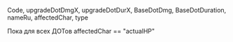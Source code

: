 Code, upgradeDotDmgX, upgradeDotDurX, BaseDotDmg, BaseDotDuration, nameRu, affectedChar, type

Пока для всех ДОТов affectedChar == "actualHP"